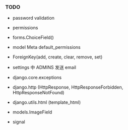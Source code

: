 ### TODO

-   password validation

-   permissions

-   forms.ChoiceField()

-   model Meta default_permissions

-   ForeignKey(add, create, clear, remove, set)

-   settings 中 ADMINS 发送 email

-   django.core.exceptions

-   django.http     (HttpResponse, HttpResponseForbidden, HttpResponseNotFound)

-   django.utils.html   (template_html)

-   models.ImageField

-   signal

